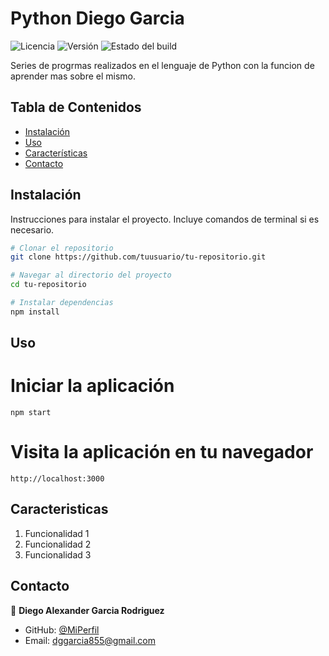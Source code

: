 # Python Diego Garcia

![Licencia](https://img.shields.io/github/license/tuusuario/tu-repositorio)
![Versión](https://img.shields.io/github/v/release/tuusuario/tu-repositorio)
![Estado del build](https://img.shields.io/github/actions/workflow/status/tuusuario/tu-repositorio/ci.yml)

Series de progrmas realizados en el lenguaje de Python con la funcion de aprender mas sobre el mismo.

## Tabla de Contenidos

- [Instalación](#instalación)
- [Uso](#uso)
- [Características](#características)
- [Contacto](#contacto)

## Instalación

Instrucciones para instalar el proyecto. Incluye comandos de terminal si es necesario.

```bash
# Clonar el repositorio
git clone https://github.com/tuusuario/tu-repositorio.git

# Navegar al directorio del proyecto
cd tu-repositorio

# Instalar dependencias
npm install
```
## Uso

# Iniciar la aplicación
```
npm start
```
# Visita la aplicación en tu navegador
```
http://localhost:3000
```
## Caracteristicas 

1. Funcionalidad 1
2. Funcionalidad 2
3. Funcionalidad 3

## Contacto



👤 **Diego Alexander Garcia Rodriguez**

-   GitHub: [@MiPerfil]([https://github.com/tuusuario](https://github.com/DiegoAlexanderGarcia/DiegoAlexanderGarcia.git))
-   Email: dggarcia855@gmail.com
